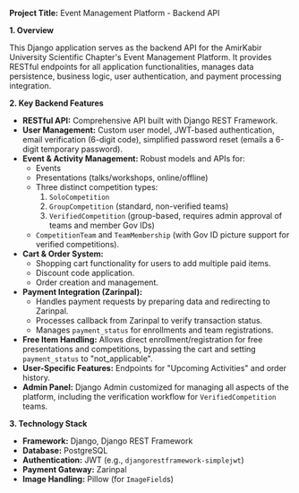 **Project Title:** Event Management Platform - Backend API

**1. Overview**

This Django application serves as the backend API for the AmirKabir University Scientific Chapter's Event Management Platform. It provides RESTful endpoints for all application functionalities, manages data persistence, business logic, user authentication, and payment processing integration.

**2. Key Backend Features**

* **RESTful API:** Comprehensive API built with Django REST Framework.
* **User Management:** Custom user model, JWT-based authentication, email verification (6-digit code), simplified password reset (emails a 6-digit temporary password).
* **Event & Activity Management:** Robust models and APIs for:
    * Events
    * Presentations (talks/workshops, online/offline)
    * Three distinct competition types:
        1.  `SoloCompetition`
        2.  `GroupCompetition` (standard, non-verified teams)
        3.  `VerifiedCompetition` (group-based, requires admin approval of teams and member Gov IDs)
    * `CompetitionTeam` and `TeamMembership` (with Gov ID picture support for verified competitions).
* **Cart & Order System:**
    * Shopping cart functionality for users to add multiple paid items.
    * Discount code application.
    * Order creation and management.
* **Payment Integration (Zarinpal):**
    * Handles payment requests by preparing data and redirecting to Zarinpal.
    * Processes callback from Zarinpal to verify transaction status. 
    * Manages `payment_status` for enrollments and team registrations.
* **Free Item Handling:** Allows direct enrollment/registration for free presentations and competitions, bypassing the cart and setting `payment_status` to "not_applicable".
* **User-Specific Features:** Endpoints for "Upcoming Activities" and order history.
* **Admin Panel:** Django Admin customized for managing all aspects of the platform, including the verification workflow for `VerifiedCompetition` teams.

**3. Technology Stack**

* **Framework:** Django, Django REST Framework
* **Database:** PostgreSQL
* **Authentication:** JWT (e.g., `djangorestframework-simplejwt`)
* **Payment Gateway:** Zarinpal
* **Image Handling:** Pillow (for `ImageField`s)

